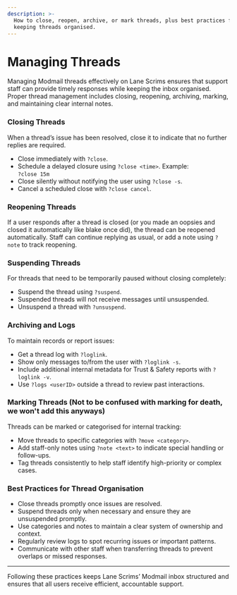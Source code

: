 ```yaml
---
description: >-
  How to close, reopen, archive, or mark threads, plus best practices for
  keeping threads organised.
---
```


# Managing Threads

Managing Modmail threads effectively on Lane Scrims ensures that support staff can provide timely responses while keeping the inbox organised. Proper thread management includes closing, reopening, archiving, marking, and maintaining clear internal notes.

### Closing Threads

When a thread’s issue has been resolved, close it to indicate that no further replies are required.

* Close immediately with `?close`.
* Schedule a delayed closure using `?close <time>`. Example:\
  `?close 15m`
* Close silently without notifying the user using `?close -s`.
* Cancel a scheduled close with `?close cancel`.

### Reopening Threads

If a user responds after a thread is closed (or you made an oopsies and closed it automatically like blake once did), the thread can be reopened automatically. Staff can continue replying as usual, or add a note using `?note` to track reopening.

### Suspending Threads

For threads that need to be temporarily paused without closing completely:

* Suspend the thread using `?suspend`.
* Suspended threads will not receive messages until unsuspended.
* Unsuspend a thread with `?unsuspend`.

### Archiving and Logs

To maintain records or report issues:

* Get a thread log with `?loglink`.
* Show only messages to/from the user with `?loglink -s`.
* Include additional internal metadata for Trust & Safety reports with `?loglink -v`.
* Use `?logs <userID>` outside a thread to review past interactions.

### Marking Threads (Not to be confused with marking for death, we won't add this anyways)

Threads can be marked or categorised for internal tracking:

* Move threads to specific categories with `?move <category>`.
* Add staff-only notes using `?note <text>` to indicate special handling or follow-ups.
* Tag threads consistently to help staff identify high-priority or complex cases.

### Best Practices for Thread Organisation

* Close threads promptly once issues are resolved.
* Suspend threads only when necessary and ensure they are unsuspended promptly.
* Use categories and notes to maintain a clear system of ownership and context.
* Regularly review logs to spot recurring issues or important patterns.
* Communicate with other staff when transferring threads to prevent overlaps or missed responses.

***

Following these practices keeps Lane Scrims’ Modmail inbox structured and ensures that all users receive efficient, accountable support.
